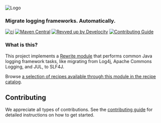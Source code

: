 ![Logo](https://github.com/openrewrite/rewrite/raw/main/doc/logo-oss.png)
### Migrate logging frameworks. Automatically.

[![ci](https://github.com/openrewrite/rewrite-logging-frameworks/actions/workflows/ci.yml/badge.svg)](https://github.com/openrewrite/rewrite-logging-frameworks/actions/workflows/ci.yml)
[![Maven Central](https://img.shields.io/maven-central/v/org.openrewrite.recipe/rewrite-logging-frameworks.svg)](https://mvnrepository.com/artifact/org.openrewrite.recipe/rewrite-logging-frameworks)
[![Revved up by Develocity](https://img.shields.io/badge/Revved%20up%20by-Develocity-06A0CE?logo=Gradle&labelColor=02303A)](https://ge.openrewrite.org/scans)
[![Contributing Guide](https://img.shields.io/badge/Contributing-Guide-informational)](https://github.com/openrewrite/.github/blob/main/CONTRIBUTING.md)

### What is this?

This project implements a [Rewrite module](https://github.com/openrewrite/rewrite) that performs common Java logging framework tasks, like migrating from Log4j, Apache Commons Logging, and JUL, to SLF4J.

Browse [a selection of recipes available through this module in the recipe catalog](https://docs.openrewrite.org/recipes/java/logging).

## Contributing

We appreciate all types of contributions. See the [contributing guide](https://github.com/openrewrite/.github/blob/main/CONTRIBUTING.md) for detailed instructions on how to get started.
